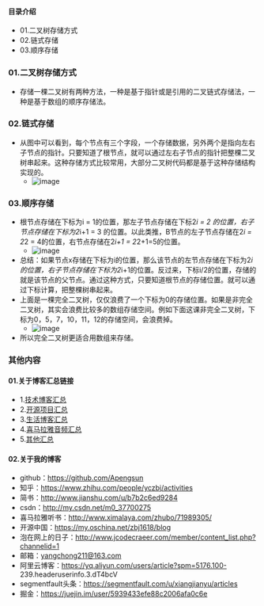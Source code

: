 #### 目录介绍
- 01.二叉树存储方式
- 02.链式存储
- 03.顺序存储



### 01.二叉树存储方式
- 存储一棵二叉树有两种方法，一种是基于指针或是引用的二叉链式存储法，一种是基于数组的顺序存储法。


### 02.链式存储
- 从图中可以看到，每个节点有三个字段，一个存储数据，另外两个是指向左右子节点的指针。只要知道了根节点，就可以通过左右子节点的指针把整棵二叉树串起来。这种存储方式比较常用，大部分二叉树代码都是基于这种存储结构实现的。
    - ![image](https://img-blog.csdnimg.cn/20190123125436456.jpeg)



### 03.顺序存储
- 根节点存储在下标为i = 1的位置，那左子节点存储在下标2*i = 2 的位置，右子节点存储在下标为2*i+1 = 3 的位置。以此类推，B节点的左子节点存储在2*i = 2*2 = 4的位置，右节点存储在2*i+1 = 2*2+1=5的位置。
    - ![image](https://img-blog.csdnimg.cn/20190123130459159.jpeg)
- 总结：如果节点x存储在下标为i的位置，那么该节点的左节点存储在下标为2*i的位置，右子节点存储在下标为2*i+1的位置。反过来，下标i/2的位置，存储的就是该节点的父节点。通过这种方式，只要知道根节点的存储位置。就可以通过下标计算，把整棵树串起来。
- 上面是一棵完全二叉树，仅仅浪费了一个下标为0的存储位置。如果是非完全二叉树，其实会浪费比较多的数组存储空间。例如下面这课非完全二叉树，下标为0，5，7，10，11，12的存储空间，会浪费掉。
    - ![image](https://img-blog.csdnimg.cn/20190123131243458.jpeg)
- 所以完全二叉树更适合用数组来存储。





### 其他内容
#### 01.关于博客汇总链接
- 1.[技术博客汇总](https://www.jianshu.com/p/614cb839182c)
- 2.[开源项目汇总](https://blog.csdn.net/m0_37700275/article/details/80863574)
- 3.[生活博客汇总](https://blog.csdn.net/m0_37700275/article/details/79832978)
- 4.[喜马拉雅音频汇总](https://www.jianshu.com/p/f665de16d1eb)
- 5.[其他汇总](https://www.jianshu.com/p/53017c3fc75d)



#### 02.关于我的博客
- github：https://github.com/Apengsun
- 知乎：https://www.zhihu.com/people/yczbj/activities
- 简书：http://www.jianshu.com/u/b7b2c6ed9284
- csdn：http://my.csdn.net/m0_37700275
- 喜马拉雅听书：http://www.ximalaya.com/zhubo/71989305/
- 开源中国：https://my.oschina.net/zbj1618/blog
- 泡在网上的日子：http://www.jcodecraeer.com/member/content_list.php?channelid=1
- 邮箱：yangchong211@163.com
- 阿里云博客：https://yq.aliyun.com/users/article?spm=5176.100- 239.headeruserinfo.3.dT4bcV
- segmentfault头条：https://segmentfault.com/u/xiangjianyu/articles
- 掘金：https://juejin.im/user/5939433efe88c2006afa0c6e










